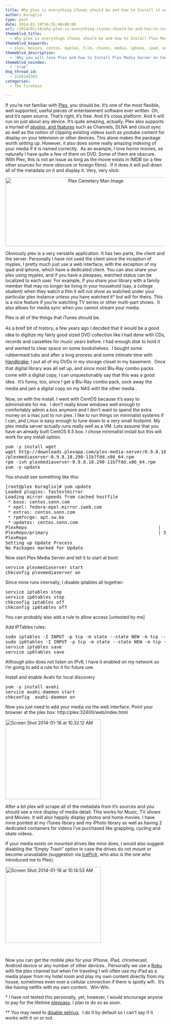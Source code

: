 ```yaml
---
title: Why plex is everything iTunes should be and how to Install it on CentOS 6.5
author: buraglio
type: post
date: 2014-01-18T16:55:48+00:00
url: /2014/01/18/why-plex-is-everything-itunes-should-be-and-how-to-install-it-on-centos-6-5/
themeblvd_title:
  - Why plex is everythign iTunes should be and how to Install Plex Media Server on CentOS 6.5
themeblvd_keywords:
  - plex, movies, centos, myplex, film, itunes, media, iphone, ipad, android, watch movies
themeblvd_description:
  - 'Why you will love Plex and how to Install Plex Media Server on CentOS 6.5. Plex is everything iTunes should be. '
themeblvd_noindex:
  - 'true'
dsq_thread_id:
  - 2156144363
categories:
  - The firehose

---
```

If you&#8217;re not familiar with <a href="https://plex.tv/" target="_blank">Plex</a>, you should be. It&#8217;s one of the most flexible, well supported, useful pieces of entertainment software ever written. Oh, and it&#8217;s open source. That&#8217;s right, it&#8217;s free. And it&#8217;s cross platform. And it will run on just about any device. It&#8217;s quite amazing, actually. Plex also supports a myriad of <a href="https://plex.tv/features" target="_blank">plugins  and features</a> such as Channels, DLNA and cloud sync as well as the notion of clipping existing videos such as youtube content for display on your television or other devices. This alone makes the package worth setting up. However, it also does some really amazing indexing of your media if it is named correctly.  As an example, I love horror movies, so naturally I have quite a few of them on DVD. Some of them are obscure. With Plex, this is not an issue as long as the movie exists in IMDB (or a few other sources for more obscure or foreign films).  If it does it will pull down all of the metadata on it and display it. Very, very slick:

<p style="text-align: center;">
  <a href="http://www.nickburaglio.com/wp-content/uploads/2014/01/Screen-Shot-2014-01-18-at-9.29.35-AM.png"><img class="aligncenter  wp-image-616" alt="Plex Cemetery Man Image" src="http://www.nickburaglio.com/wp-content/uploads/2014/01/Screen-Shot-2014-01-18-at-9.29.35-AM-1024x398.png" width="553" height="215" /></a>
</p>

<p style="text-align: center;">
  <p>
    Obviously plex is a very versatile application. It has two parts, the client and the server. Personally I have not used the client since the inception of myplex, I pretty much just use a web interface, with the exception of my ipad and iphone, which have a dedicated client. You can also share your plex using myplex, and if you have a plexpass, watched status can be localized to each user. For example, if you share your library with a family member that may no longer be living in your household (say, a college student) when they watch a film it will not show as watched under your particular plex instance unless you have watched it* but will for theirs. This is a nice feature if you&#8217;re watching TV series or other multi-part shows.  It also allows for media sync when you cannot stream your media.
  </p>
  
  <p>
    Plex is all of the things that iTunes should be.
  </p>
  
  <p>
    <span style="line-height: 1.5em;">As a breif bit of history, a few years ago I decided that it would be a good idea to digitize my fairly good sized DVD collection like I had done with CDs, records and cassettes for music years before. I had enough disk to hold it and wanted to clear space on some bookshelves.  I bought some rubbermaid tubs and after a long process and some intimate time with </span><a style="line-height: 1.5em;" href="http://handbrake.fr/" target="_blank">Handbrake</a><span style="line-height: 1.5em;">, I put all of my DVDs in my storage closet in my basement.  Once that digital library was all set up, and since most Blu-Ray combo packs come with a digital copy, I can unquestionably say that this was a good idea.  It&#8217;s funny, too, since I get a Blu-Ray combo pack, sock away the media and jam a digital copy on my NAS with the other media .</span>
  </p>
  
  <p>
    Now, on with the install. I went with CentOS because it&#8217;s easy to administrate for me.  I don&#8217;t really know windows well enough to comfortably admin a box anymore and I don&#8217;t want to spend the extra money on a mac just to run plex. I like to run things on minimalist systems if I can, and Linux is easy enough to tune down to a very small footprint. My plex media server actually runs really well as a VM. Lets assume that you have an already built CentOS 6.5 box. I chose minimalist install but this will work for any install option.
  </p>
  
  <pre>yum -y install wget
wget http://downloads.plexapp.com/plex-media-server/0.9.8.18.290-11b7fdd \ 
/plexmediaserver-0.9.8.18.290-11b7fdd.x86_64.rpm
rpm -ivh plexmediaserver-0.9.8.18.290-11b7fdd.x86_64.rpm 
yum -y update</pre>
  
  <p>
    You should see something like this:
  </p>
  
  <pre>[root@plex buraglio]# yum update
Loaded plugins: fastestmirror
Loading mirror speeds from cached hostfile
 * base: centos.sonn.com
 * epel: fedora-epel.mirror.iweb.com
 * extras: centos.sonn.com
 * rpmforge: apt.sw.be
 * updates: centos.sonn.com
PlexRepo                                                 |  951 B     00:00
PlexRepo/primary                                         | 5.4 kB     00:00
PlexRepo                                                              12/12
Setting up Update Process
No Packages marked for Update</pre>
  
  <p>
    Now start Plex Media Server and tell it to start at boot:
  </p>
  
  <pre>service plexmediaserver start
chkconfig plexmediaserver on</pre>
  
  <p>
    Since mine runs internally, I disable iptables all together:
  </p>
  
  <pre>service iptables stop
service ip6tables stop
chkconfig iptables off
chkconfig ip6tables off</pre>
  
  <p>
    You can probably also add a rule to allow access [untested by me]
  </p>
  
  <p>
    Add IPTables rules:
  </p>
  
  <pre>sudo iptables -I INPUT -p tcp -m state --state NEW -m tcp --dport 32400 -j ACCEPT
sudo ip6tables -I INPUT -p tcp -m state --state NEW -m tcp --dport 32400 -j ACCEPT  
service iptables save
service ip6tables save</pre>
  
  <p>
    Although plex does not listen on IPv6, I have it enabled on my network so I’m going to add a rule for it for future use.
  </p>
  
  <p>
    Install and enable Avahi for local discovery
  </p>
  
  <pre>yum -y install avahi
service avahi-daemon start
chkconfig  avahi-daemon on</pre>
  
  <p>
    Now you just need to add your media via the web interface. Point your browser at the plex box: http://plex:32400/web/index.html
  </p>
  
  <p>
    <a href="http://www.nickburaglio.com/wp-content/uploads/2014/01/Screen-Shot-2014-01-18-at-10.32.12-AM.png"><img class="aligncenter size-medium wp-image-618" alt="Screen Shot 2014-01-18 at 10.32.12 AM" src="http://www.nickburaglio.com/wp-content/uploads/2014/01/Screen-Shot-2014-01-18-at-10.32.12-AM-300x250.png" width="300" height="250" /></a>
  </p>
  
  <p>
    After a bit plex will scrape all of the metadata from it&#8217;s sources and you should see a nice display of media detail. This works for Music, TV shows and Movies. It will also happily display photos and home movies. I have mine pointed at my iTunes library and my iPhoto library as well as having 2 dedicated containers for videos I&#8217;ve purchased like grappling, cycling and skate videos.
  </p>
  
  <p>
    If your media exists on mounted drives like mine does, I would also suggest disabling the &#8220;Empty Trash&#8221; option in case the drives do not mount or become unavailable (suggestion via <a href="https://plus.google.com/+JamesEyrich" target="_blank">IcePick</a>, who also is the one who introduced me to Plex).
  </p>
  
  <p>
    <a href="http://www.nickburaglio.com/wp-content/uploads/2014/01/Screen-Shot-2014-01-18-at-10.14.53-AM.png"><img class="aligncenter size-medium wp-image-620" alt="Screen Shot 2014-01-18 at 10.14.53 AM" src="http://www.nickburaglio.com/wp-content/uploads/2014/01/Screen-Shot-2014-01-18-at-10.14.53-AM-300x238.png" width="300" height="238" /></a>
  </p>
  
  <p>
    &nbsp;
  </p>
  
  <p>
    Now you can get the mobile plex for your iPhone, iPad, chromecast, Android device or any number of other devices.  Personally we use a <a href="http://www.roku.com/" target="_blank">Roku</a> with the plex channel but when I&#8217;m traveling I will often use my iPad as a media player from my hotel room and play my own content directly from my house, sometimes even over a cellular connection if there is spotty wifi.  It&#8217;s like having netflix with my own content.  Win-Win.
  </p>
  
  <p>
    * I have not tested this personally, yet, however, I would encourage anyone to pay for the lifetime <a href="https://plex.tv/subscription/about" target="_blank">plexpass</a>. I plan to do so as soon.
  </p>
  
  <p>
    ** You may need to <a href="http://www.crypt.gen.nz/selinux/disable_selinux.html" target="_blank">disable selinux</a>.  I do it by default so I can&#8217;t say if it works with it on or not.
  </p>